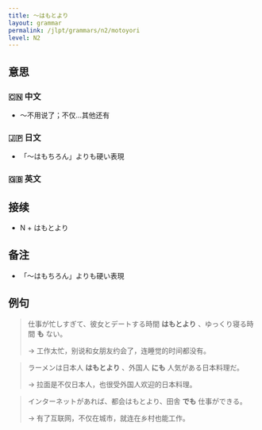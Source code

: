 ```yaml
---
title: 〜はもとより
layout: grammar
permalink: /jlpt/grammars/n2/motoyori
level: N2
---
```


## 意思

### 🇨🇳 中文

- 〜不用说了；不仅…其他还有

### 🇯🇵 日文

- 「〜はもちろん」よりも硬い表現

### 🇬🇧 英文


## 接续

- N + はもとより

## 备注

- 「〜はもちろん」よりも硬い表現

## 例句

> 仕事が忙しすぎて、彼女とデートする時間 **はもとより** 、ゆっくり寝る時間 **も** ない。
>
> → 工作太忙，别说和女朋友约会了，连睡觉的时间都没有。

> ラーメンは日本人 **はもとより** 、外国人 **にも** 人気がある日本料理だ。
>
> → 拉面是不仅日本人，也很受外国人欢迎的日本料理。

> インターネットがあれば、都会はもとより、田舎 **でも** 仕事ができる。
>
> → 有了互联网，不仅在城市，就连在乡村也能工作。


